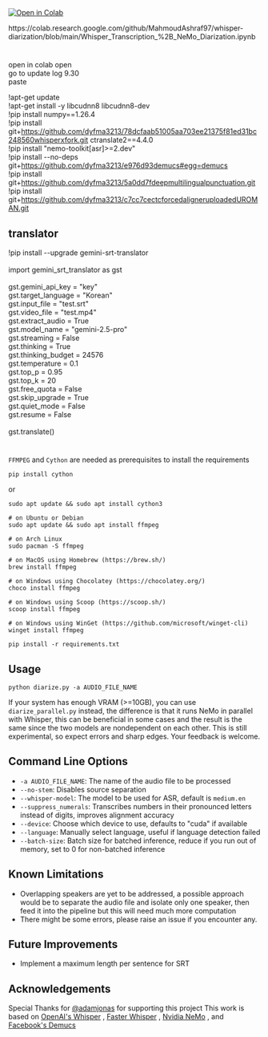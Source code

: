 
  </a> 
  </a>
  <a href="https://colab.research.google.com/github/MahmoudAshraf97/whisper-diarization/blob/main/Whisper_Transcription_%2B_NeMo_Diarization.ipynb">
  <img src="https://colab.research.google.com/assets/colab-badge.svg" alt="Open in Colab">
  </a>
 
</p>
https://colab.research.google.com/github/MahmoudAshraf97/whisper-diarization/blob/main/Whisper_Transcription_%2B_NeMo_Diarization.ipynb

# 
open in colab  open
<br />
go to update log 9.30
<br />
paste

!apt-get update
<br />
!apt-get install -y libcudnn8 libcudnn8-dev
<br />
!pip install numpy==1.26.4
<br />
!pip install git+https://github.com/dyfma3213/78dcfaab51005aa703ee21375f81ed31bc248560whisperxfork.git ctranslate2==4.4.0
<br />
!pip install "nemo-toolkit[asr]>=2.dev"
<br />
!pip install --no-deps git+https://github.com/dyfma3213/e976d93demucs#egg=demucs
<br />
!pip install git+https://github.com/dyfma3213/5a0dd7fdeepmultilingualpunctuation.git
<br />
!pip install git+https://github.com/dyfma3213/c7cc7cectcforcedaligneruploadedUROMAN.git

## translator
!pip install --upgrade gemini-srt-translator
<br />
<br />
import gemini_srt_translator as gst
<br />
<br />
gst.gemini_api_key = "key"
<br />
gst.target_language = "Korean"
<br />
gst.input_file = "test.srt"
<br />
gst.video_file = "test.mp4"
<br />
gst.extract_audio = True
<br />
gst.model_name = "gemini-2.5-pro"
<br />
gst.streaming = False
<br />
gst.thinking = True
<br />
gst.thinking_budget = 24576
<br />
gst.temperature = 0.1
<br />
gst.top_p = 0.95
<br />
gst.top_k = 20
<br />
gst.free_quota = False
<br />
gst.skip_upgrade = True
<br />
gst.quiet_mode = False
<br />
gst.resume = False
<br />
<br />
gst.translate()
#
`FFMPEG` and `Cython` are needed as prerequisites to install the requirements
```
pip install cython
```
or
```
sudo apt update && sudo apt install cython3
```
```
# on Ubuntu or Debian
sudo apt update && sudo apt install ffmpeg

# on Arch Linux
sudo pacman -S ffmpeg

# on MacOS using Homebrew (https://brew.sh/)
brew install ffmpeg

# on Windows using Chocolatey (https://chocolatey.org/)
choco install ffmpeg

# on Windows using Scoop (https://scoop.sh/)
scoop install ffmpeg

# on Windows using WinGet (https://github.com/microsoft/winget-cli)
winget install ffmpeg
```
```
pip install -r requirements.txt
```
## Usage 

```
python diarize.py -a AUDIO_FILE_NAME
```

If your system has enough VRAM (>=10GB), you can use `diarize_parallel.py` instead, the difference is that it runs NeMo in parallel with Whisper, this can be beneficial in some cases and the result is the same since the two models are nondependent on each other. This is still experimental, so expect errors and sharp edges. Your feedback is welcome.

## Command Line Options

- `-a AUDIO_FILE_NAME`: The name of the audio file to be processed
- `--no-stem`: Disables source separation
- `--whisper-model`: The model to be used for ASR, default is `medium.en`
- `--suppress_numerals`: Transcribes numbers in their pronounced letters instead of digits, improves alignment accuracy
- `--device`: Choose which device to use, defaults to "cuda" if available
- `--language`: Manually select language, useful if language detection failed
- `--batch-size`: Batch size for batched inference, reduce if you run out of memory, set to 0 for non-batched inference

## Known Limitations
- Overlapping speakers are yet to be addressed, a possible approach would be to separate the audio file and isolate only one speaker, then feed it into the pipeline but this will need much more computation
- There might be some errors, please raise an issue if you encounter any.

## Future Improvements
- Implement a maximum length per sentence for SRT

## Acknowledgements
Special Thanks for [@adamjonas](https://github.com/adamjonas) for supporting this project
This work is based on [OpenAI's Whisper](https://github.com/openai/whisper) , [Faster Whisper](https://github.com/guillaumekln/faster-whisper) , [Nvidia NeMo](https://github.com/NVIDIA/NeMo) , and [Facebook's Demucs](https://github.com/facebookresearch/demucs)
